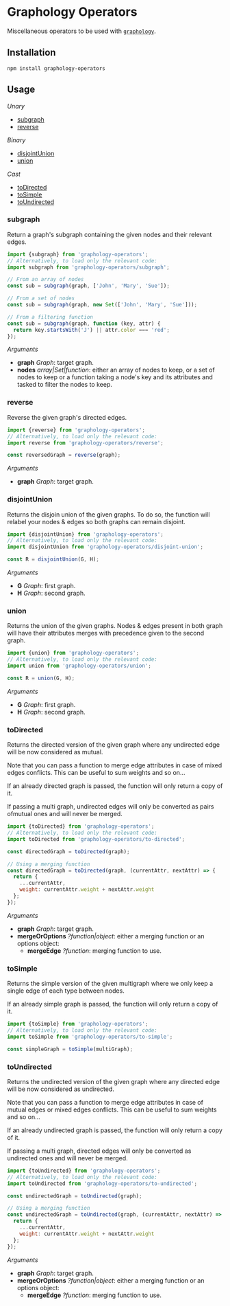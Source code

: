 # Graphology Operators

Miscellaneous operators to be used with [`graphology`](https://graphology.github.io).

## Installation

```
npm install graphology-operators
```

## Usage

_Unary_

- [subgraph](#subgraph)
- [reverse](#reverse)

_Binary_

- [disjointUnion](#disjointunion)
- [union](#union)

_Cast_

- [toDirected](#todirected)
- [toSimple](#tosimple)
- [toUndirected](#toundirected)

### subgraph

Return a graph's subgraph containing the given nodes and their relevant edges.

```js
import {subgraph} from 'graphology-operators';
// Alternatively, to load only the relevant code:
import subgraph from 'graphology-operators/subgraph';

// From an array of nodes
const sub = subgraph(graph, ['John', 'Mary', 'Sue']);

// From a set of nodes
const sub = subgraph(graph, new Set(['John', 'Mary', 'Sue']));

// From a filtering function
const sub = subgraph(graph, function (key, attr) {
  return key.startsWith('J') || attr.color === 'red';
});
```

_Arguments_

- **graph** _Graph_: target graph.
- **nodes** _array\|Set\|function_: either an array of nodes to keep, or a set of nodes to keep or a function taking a node's key and its attributes and tasked to filter the nodes to keep.

### reverse

Reverse the given graph's directed edges.

```js
import {reverse} from 'graphology-operators';
// Alternatively, to load only the relevant code:
import reverse from 'graphology-operators/reverse';

const reversedGraph = reverse(graph);
```

_Arguments_

- **graph** _Graph_: target graph.

### disjointUnion

Returns the disjoin union of the given graphs. To do so, the function will
relabel your nodes & edges so both graphs can remain disjoint.

```js
import {disjointUnion} from 'graphology-operators';
// Alternatively, to load only the relevant code:
import disjointUnion from 'graphology-operators/disjoint-union';

const R = disjointUnion(G, H);
```

_Arguments_

- **G** _Graph_: first graph.
- **H** _Graph_: second graph.

### union

Returns the union of the given graphs. Nodes & edges present in both graph will have their attributes merges with precedence given to the second graph.

```js
import {union} from 'graphology-operators';
// Alternatively, to load only the relevant code:
import union from 'graphology-operators/union';

const R = union(G, H);
```

_Arguments_

- **G** _Graph_: first graph.
- **H** _Graph_: second graph.

### toDirected

Returns the directed version of the given graph where any undirected edge will be now considered as mutual.

Note that you can pass a function to merge edge attributes in case of mixed edges conflicts. This can be useful to sum weights and so on...

If an already directed graph is passed, the function will only return a copy of it.

If passing a multi graph, undirected edges will only be converted as pairs ofmutual ones and will never be merged.

```js
import {toDirected} from 'graphology-operators';
// Alternatively, to load only the relevant code:
import toDirected from 'graphology-operators/to-directed';

const directedGraph = toDirected(graph);

// Using a merging function
const directedGraph = toDirected(graph, (currentAttr, nextAttr) => {
  return {
    ...currentAttr,
    weight: currentAttr.weight + nextAttr.weight
  };
});
```

_Arguments_

- **graph** _Graph_: target graph.
- **mergeOrOptions** _?function\|object_: either a merging function or an options object:
  - **mergeEdge** _?function_: merging function to use.

### toSimple

Returns the simple version of the given multigraph where we only keep a single edge of each type between nodes.

If an already simple graph is passed, the function will only return a copy of it.

```js
import {toSimple} from 'graphology-operators';
// Alternatively, to load only the relevant code:
import toSimple from 'graphology-operators/to-simple';

const simpleGraph = toSimple(multiGraph);
```

### toUndirected

Returns the undirected version of the given graph where any directed edge will be now considered as undirected.

Note that you can pass a function to merge edge attributes in case of mutual edges or mixed edges conflicts. This can be useful to sum weights and so on...

If an already undirected graph is passed, the function will only return a copy of it.

If passing a multi graph, directed edges will only be converted as undirected ones and will never be merged.

```js
import {toUndirected} from 'graphology-operators';
// Alternatively, to load only the relevant code:
import toUndirected from 'graphology-operators/to-undirected';

const undirectedGraph = toUndirected(graph);

// Using a merging function
const undirectedGraph = toUndirected(graph, (currentAttr, nextAttr) => {
  return {
    ...currentAttr,
    weight: currentAttr.weight + nextAttr.weight
  };
});
```

_Arguments_

- **graph** _Graph_: target graph.
- **mergeOrOptions** _?function|object_: either a merging function or an options object:
  - **mergeEdge** _?function_: merging function to use.
